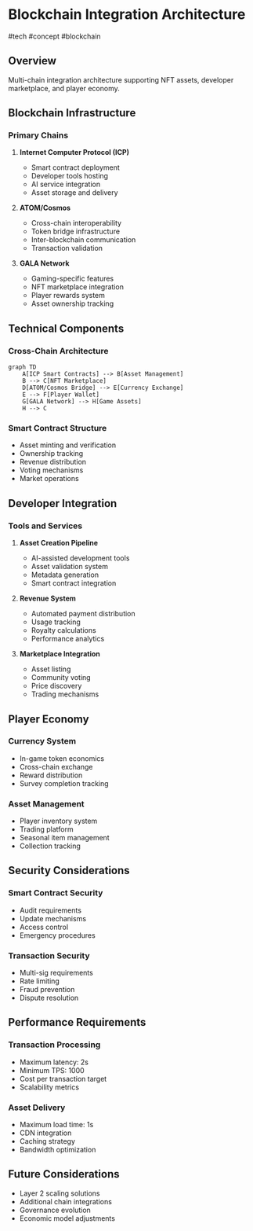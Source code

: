 # Blockchain Integration Architecture

#tech #concept #blockchain

## Overview
Multi-chain integration architecture supporting NFT assets, developer marketplace, and player economy.

## Blockchain Infrastructure

### Primary Chains
1. **Internet Computer Protocol (ICP)**
   - Smart contract deployment
   - Developer tools hosting
   - AI service integration
   - Asset storage and delivery

2. **ATOM/Cosmos**
   - Cross-chain interoperability
   - Token bridge infrastructure
   - Inter-blockchain communication
   - Transaction validation

3. **GALA Network**
   - Gaming-specific features
   - NFT marketplace integration
   - Player rewards system
   - Asset ownership tracking

## Technical Components

### Cross-Chain Architecture
```mermaid
graph TD
    A[ICP Smart Contracts] --> B[Asset Management]
    B --> C[NFT Marketplace]
    D[ATOM/Cosmos Bridge] --> E[Currency Exchange]
    E --> F[Player Wallet]
    G[GALA Network] --> H[Game Assets]
    H --> C
```

### Smart Contract Structure
- Asset minting and verification
- Ownership tracking
- Revenue distribution
- Voting mechanisms
- Market operations

## Developer Integration

### Tools and Services
1. **Asset Creation Pipeline**
   - AI-assisted development tools
   - Asset validation system
   - Metadata generation
   - Smart contract integration

2. **Revenue System**
   - Automated payment distribution
   - Usage tracking
   - Royalty calculations
   - Performance analytics

3. **Marketplace Integration**
   - Asset listing
   - Community voting
   - Price discovery
   - Trading mechanisms

## Player Economy

### Currency System
- In-game token economics
- Cross-chain exchange
- Reward distribution
- Survey completion tracking

### Asset Management
- Player inventory system
- Trading platform
- Seasonal item management
- Collection tracking

## Security Considerations

### Smart Contract Security
- Audit requirements
- Update mechanisms
- Access control
- Emergency procedures

### Transaction Security
- Multi-sig requirements
- Rate limiting
- Fraud prevention
- Dispute resolution

## Performance Requirements

### Transaction Processing
- Maximum latency: 2s
- Minimum TPS: 1000
- Cost per transaction target
- Scalability metrics

### Asset Delivery
- Maximum load time: 1s
- CDN integration
- Caching strategy
- Bandwidth optimization

## Future Considerations
- Layer 2 scaling solutions
- Additional chain integrations
- Governance evolution
- Economic model adjustments 